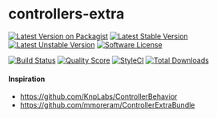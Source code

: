 # controllers-extra

[![Latest Version on Packagist](https://img.shields.io/packagist/v/bytic/bytic-controllers.svg?style=flat-square)](https://packagist.org/packages/bytic/bytic-controllers)
[![Latest Stable Version](https://poser.pugx.org/bytic/bytic-controllers/v/stable)](https://packagist.org/packages/bytic/bytic-controllers)
[![Latest Unstable Version](https://poser.pugx.org/bytic/bytic-controllers/v/unstable)](https://packagist.org/packages/bytic/bytic-controllers)
[![Software License](https://img.shields.io/badge/license-MIT-brightgreen.svg?style=flat-square)](LICENSE)

[![Build Status](https://img.shields.io/travis/bytic/bytic-controllers/master.svg?style=flat-square)](https://travis-ci.org/bytic/framework)
[![Quality Score](https://img.shields.io/scrutinizer/g/bytic/bytic-controllers.svg?style=flat-square)](https://scrutinizer-ci.com/g/bytic/bytic-controllers)
[![StyleCI](https://styleci.io/repos/95359082/shield?branch=master)](https://styleci.io/repos/95359082)
[![Total Downloads](https://img.shields.io/packagist/dt/bytic/bytic-controllers.svg?style=flat-square)](https://packagist.org/packages/bytic/bytic-controllers)



#### Inspiration
* https://github.com/KnpLabs/ControllerBehavior
* https://github.com/mmoreram/ControllerExtraBundle
